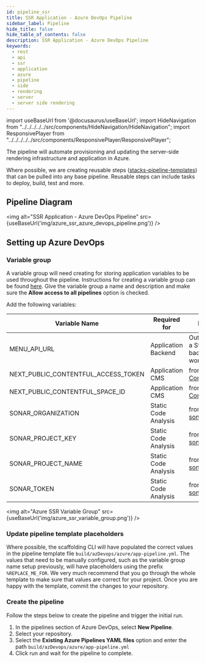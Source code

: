 ```yaml
---
id: pipeline_ssr
title: SSR Application - Azure DevOps Pipeline
sidebar_label: Pipeline
hide_title: false
hide_table_of_contents: false
description: SSR Application - Azure DevOps Pipeline
keywords:
  - rest
  - api
  - ssr
  - application
  - azure
  - pipeline
  - side
  - rendering
  - server
  - server side rendering
---
```


import useBaseUrl from '@docusaurus/useBaseUrl';
import HideNavigation  from "../../../../../src/components/HideNavigation/HideNavigation";
import ResponsivePlayer from "../../../../../src/components/ResponsivePlayer/ResponsivePlayer";

The pipeline will automate provisioning and updating the server-side rendering infrastructure and application in Azure.

Where possible, we are creating reusable steps ([stacks-pipeline-templates](https://github.com/amido/stacks-pipeline-templates)) that can be pulled into any base pipeline. Reusable steps can include tasks to deploy, build, test and more.

## Pipeline Diagram

<img alt="SSR Application - Azure DevOps Pipeline" src={useBaseUrl('img/azure_ssr_azure_devops_pipeline.png')} />

## Setting up Azure DevOps

<ResponsivePlayer url="https://vimeo.com/486755365" />

### Variable group

A variable group will need creating for storing application variables to be used throughout the pipeline. Instructions for creating a variable group can be found [here](https://docs.microsoft.com/en-us/azure/devops/pipelines/library/variable-groups?view=azure-devops&tabs=classic#create-a-variable-group). Give the variable group a name and description and make sure the **Allow access to all pipelines** option is checked.

Add the following variables:

| Variable Name                       | Required for         | Note                                           |
| ----------------------------------- | -------------------- | -----------------------------------------------|
| MENU_API_URL                        | Application Backend  | Output of a Stacks backend workload            |
| NEXT_PUBLIC_CONTENTFUL_ACCESS_TOKEN | Application CMS      | from [Contentful](./contentful_integration.md) |
| NEXT_PUBLIC_CONTENTFUL_SPACE_ID     | Application CMS      | from [Contentful](./contentful_integration.md) |
| SONAR_ORGANIZATION                  | Static Code Analysis | from [sonarcloud](https://sonarcloud.io/)      |
| SONAR_PROJECT_KEY                   | Static Code Analysis | from [sonarcloud](https://sonarcloud.io/)      |
| SONAR_PROJECT_NAME                  | Static Code Analysis | from [sonarcloud](https://sonarcloud.io/)      |
| SONAR_TOKEN                         | Static Code Analysis | from [sonarcloud](https://sonarcloud.io/)      |

<img alt="Azure SSR Variable Group" src={useBaseUrl('img/azure_ssr_variable_group.png')} />

### Update pipeline template placeholders

Where possible, the scaffolding CLI will have populated the correct values in the pipeline template file `build/azDevops/azure/app-pipeline.yml`. The values that need to be manually configured, such as the variable group name setup previously, will have placeholders using the prefix `%REPLACE_ME_FOR`. We very much recommend that you go through the whole template to make sure that values are correct for your project. Once you are happy with the template, commit the changes to your repository.

### Create the pipeline

Follow the steps below to create the pipeline and trigger the initial run.

1. In the pipelines section of Azure DevOps, select **New Pipeline**.
2. Select your repository.
3. Select the **Existing Azure Pipelines YAML files** option and enter the path `build/azDevops/azure/app-pipeline.yml`
4. Click run and wait for the pipeline to complete.

<!-- markdownlint-disable MD033 -->

